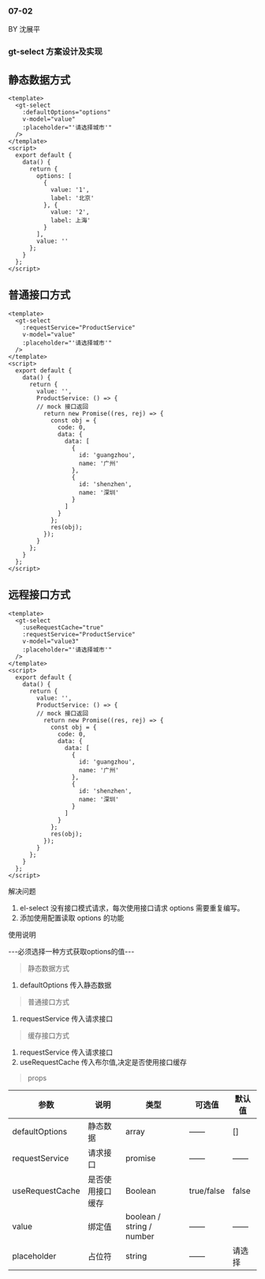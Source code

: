 ### 07-02
BY 沈展平
### gt-select 方案设计及实现



## 静态数据方式
```
<template>
  <gt-select
    :defaultOptions="options"
    v-model="value"
    :placeholder="'请选择城市'"
  />
</template>
<script>
  export default {
    data() {
      return {
        options: [
          {
            value: '1',
            label: '北京'
          }, {
            value: '2',
            label: 上海'
          }
        ],
        value: ''
      };
    }
  };
</script>

```
## 普通接口方式
```
<template>
  <gt-select
    :requestService="ProductService"
    v-model="value"
    :placeholder="'请选择城市'"
  />
</template>
<script>
  export default {
    data() {
      return {
        value: '',
        ProductService: () => {
        // mock 接口返回
          return new Promise((res, rej) => {
            const obj = {
              code: 0,
              data: {
                data: [
                  {
                    id: 'guangzhou',
                    name: '广州'
                  },
                  {
                    id: 'shenzhen',
                    name: '深圳'
                  }
                ]
              }
            };
            res(obj);
          });
        }
      };
    }
  };
</script>

```
## 远程接口方式
```
<template>
  <gt-select
    :useRequestCache="true"
    :requestService="ProductService"
    v-model="value3"
    :placeholder="'请选择城市'"
  />
</template>
<script>
  export default {
    data() {
      return {
        value: '',
        ProductService: () => {
        // mock 接口返回
          return new Promise((res, rej) => {
            const obj = {
              code: 0,
              data: {
                data: [
                  {
                    id: 'guangzhou',
                    name: '广州'
                  },
                  {
                    id: 'shenzhen',
                    name: '深圳'
                  }
                ]
              }
            };
            res(obj);
          });
        }
      };
    }
  };
</script>

```
解决问题

1.  el-select 没有接口模式请求，每次使用接口请求 options 需要重复编写。
2.  添加使用配置读取 options 的功能

使用说明

---必须选择一种方式获取options的值---

>静态数据方式

1. defaultOptions 传入静态数据

>普通接口方式

1. requestService 传入请求接口

>缓存接口方式

1. requestService 传入请求接口
2. useRequestCache 传入布尔值,决定是否使用接口缓存




>props


| 参数 | 说明 | 类型 | 可选值 | 默认值 |
| --- | --- | --- | --- | --- |
| defaultOptions | 静态数据 | array | —— | [] |
| requestService | 请求接口 | promise | —— | —— |
| useRequestCache | 是否使用接口缓存 | Boolean | true/false | false |
| value | 绑定值 | boolean / string / number| —— | —— |
| placeholder | 占位符 | string | —— | 请选择 |

